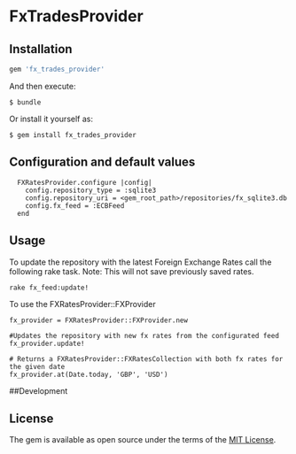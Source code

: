 # FxTradesProvider


## Installation

```ruby
gem 'fx_trades_provider'
```

And then execute:

    $ bundle

Or install it yourself as:

    $ gem install fx_trades_provider

## Configuration and default values

```
  FXRatesProvider.configure |config|
    config.repository_type = :sqlite3
    config.repository_uri = <gem_root_path>/repositories/fx_sqlite3.db
    config.fx_feed = :ECBFeed
  end
```

## Usage

To update the repository with the latest Foreign Exchange Rates call the following rake task.
Note: This will not save previously saved rates.

```
rake fx_feed:update!
```

To use the FXRatesProvider::FXProvider
```
fx_provider = FXRatesProvider::FXProvider.new

#Updates the repository with new fx rates from the configurated feed
fx_provider.update!

# Returns a FXRatesProvider::FXRatesCollection with both fx rates for the given date
fx_provider.at(Date.today, 'GBP', 'USD')
```

##Development

## License

The gem is available as open source under the terms of the [MIT License](http://opensource.org/licenses/MIT).
